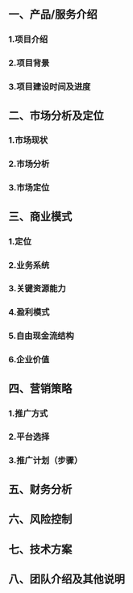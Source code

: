 ## 一、产品/服务介绍
### 1.项目介绍
### 2.项目背景
### 3.项目建设时间及进度

## 二、市场分析及定位
### 1.市场现状
### 2.市场分析
### 3.市场定位

## 三、商业模式
### 1.定位
### 2.业务系统
### 3.关键资源能力
### 4.盈利模式
### 5.自由现金流结构
### 6.企业价值

## 四、营销策略
### 1.推广方式
### 2.平台选择
### 3.推广计划（步骤）

## 五、财务分析

## 六、风险控制

## 七、技术方案

## 八、团队介绍及其他说明
